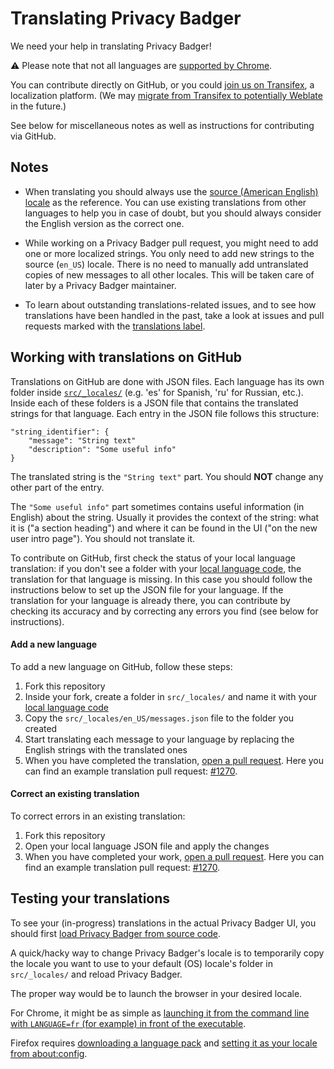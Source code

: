 # Translating Privacy Badger

We need your help in translating Privacy Badger!

:warning: Please note that not all languages are [supported by Chrome](https://developer.chrome.com/docs/extensions/reference/i18n/#supported-locales).

You can contribute directly on GitHub, or you could [join us on Transifex](https://explore.transifex.com/eff/privacy-badger/), a localization platform. (We may [migrate from Transifex to potentially Weblate](https://github.com/EFForg/privacybadger/issues/2591#issuecomment-616816017) in the future.)

See below for miscellaneous notes as well as instructions for contributing via GitHub.

## Notes

- When translating you should always use
the [source (American English) locale](../src/_locales/en_US/messages.json)
as the reference. You can use existing translations from other languages
to help you in case of doubt, but you should always consider the English
version as the correct one.


- While working on a Privacy Badger pull request, you might need to add one or
more localized strings. You only need to add new strings to the source
(`en_US`) locale. There is no need to manually add untranslated copies of new
messages to all other locales. This will be taken care of later by a Privacy
Badger maintainer.

- To learn about outstanding translations-related issues, and to
see how translations have been handled in the past, take a look
at issues and pull requests marked with
the [translations label](https://github.com/EFForg/privacybadger/issues?utf8=%E2%9C%93&q=label%3Atranslations%20).


## Working with translations on GitHub

Translations on GitHub are done with JSON files.
Each language has its own folder inside
[`src/_locales/`](https://github.com/EFForg/privacybadger/tree/master/src/_locales)
(e.g. 'es' for Spanish, 'ru' for Russian, etc.).
Inside each of these folders is a JSON file that contains the translated
strings for that language. Each entry in the JSON file follows this structure:

    "string_identifier": {
        "message": "String text"
        "description": "Some useful info"
    }

The translated string is the `"String text"` part. You should **NOT** change
any other part of the entry.

The `"Some useful info"` part sometimes contains useful information (in
English) about the string. Usually it provides the context of the string: what
it is ("a section heading") and where it can be found in the UI ("on the new
user intro page"). You should not translate it.

To contribute on GitHub, first check the status of your local language
translation: if you don't see a folder with your
[local language code](https://developer.chrome.com/docs/webstore/i18n/?csw=1#choosing-locales-to-support),
the translation for that language is missing. In this case you should follow
the instructions below to set up the JSON file for your language. If the
translation for your language is already there, you can contribute by checking
its accuracy and by correcting any errors you find (see below for
instructions).

#### Add a new language

To add a new language on GitHub, follow these steps:

1. Fork this repository
2. Inside your fork, create a folder in `src/_locales/` and name it
with your [local language code](https://developer.chrome.com/docs/webstore/i18n/?csw=1#choosing-locales-to-support)
3. Copy the `src/_locales/en_US/messages.json` file to the folder you created
4. Start translating each message to your language by replacing the
English strings with the translated ones
5. When you have completed the translation, [open a pull request](https://help.github.com/articles/creating-a-pull-request-from-a-fork/). Here you can find
an example translation pull request: [#1270](https://github.com/EFForg/privacybadger/pull/1270).

#### Correct an existing translation

To correct errors in an existing translation:

1. Fork this repository
2. Open your local language JSON file and apply the changes
3. When you have completed your work, [open a pull request](https://help.github.com/articles/creating-a-pull-request-from-a-fork/).
Here you can find an example translation pull request:
[#1270](https://github.com/EFForg/privacybadger/pull/1270).


## Testing your translations

To see your (in-progress) translations in the actual Privacy Badger UI, you should first [load Privacy Badger from source code](/doc/develop.md#install-from-source).

A quick/hacky way to change Privacy Badger's locale is to temporarily copy the locale you want to use to your default (OS) locale's folder in `src/_locales/` and reload Privacy Badger.

The proper way would be to launch the browser in your desired locale.

For Chrome, it might be as simple as [launching it from the command line with `LANGUAGE=fr` (for example) in front of the executable](https://stackoverflow.com/questions/24992240/start-google-chrome-with-a-specific-locale-using-a-command-line-argument).

Firefox requires [downloading a language pack](https://addons.mozilla.org/en-US/firefox/language-tools/) and [setting it as your locale from about:config](https://developer.mozilla.org/en-US/docs/Mozilla/Add-ons/WebExtensions/Internationalization#Testing_out_your_extension).
